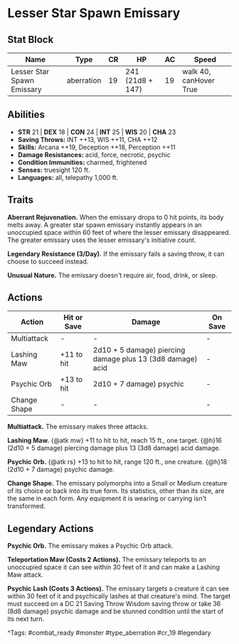 # Lesser Star Spawn Emissary

## Stat Block

| Name | Type | CR | HP | AC | Speed |
|------|------|----|----|----|-------|
| Lesser Star Spawn Emissary | aberration | 19 | 241 (21d8 + 147) | 19 | walk 40, canHover True |

## Abilities

- **STR** 21 | **DEX** 18 | **CON** 24 | **INT** 25 | **WIS** 20 | **CHA** 23
- **Saving Throws:** INT ++13, WIS ++11, CHA ++12  
- **Skills:** Arcana ++19, Deception ++18, Perception ++11  
- **Damage Resistances:** acid, force, necrotic, psychic  
- **Condition Immunities:** charmed, frightened  
- **Senses:** truesight 120 ft.  
- **Languages:** all, telepathy 1,000 ft.

## Traits

**Aberrant Rejuvenation.** When the emissary drops to 0 hit points, its body melts away. A greater star spawn emissary instantly appears in an unoccupied space within 60 feet of where the lesser emissary disappeared. The greater emissary uses the lesser emissary's initiative count.

**Legendary Resistance (3/Day).** If the emissary fails a saving throw, it can choose to succeed instead.

**Unusual Nature.** The emissary doesn't require air, food, drink, or sleep.


## Actions

| Action | Hit or Save | Damage | On Save |
|--------|--------------|--------|----------|
| Multiattack | - | - | - |
| Lashing Maw | +11 to hit | 2d10 + 5 damage) piercing damage plus 13 (3d8 damage) acid | - |
| Psychic Orb | +13 to hit | 2d10 + 7 damage) psychic | - |
| Change Shape | - | - | - |

**Multiattack.** The emissary makes three attacks.

**Lashing Maw.** {@atk mw} +11 to hit to hit, reach 15 ft., one target. {@h}16 (2d10 + 5 damage) piercing damage plus 13 (3d8 damage) acid damage.

**Psychic Orb.** {@atk rs} +13 to hit to hit, range 120 ft., one creature. {@h}18 (2d10 + 7 damage) psychic damage.

**Change Shape.** The emissary polymorphs into a Small or Medium creature of its choice or back into its true form. Its statistics, other than its size, are the same in each form. Any equipment it is wearing or carrying isn't transformed.

## Legendary Actions

**Psychic Orb.** The emissary makes a Psychic Orb attack.

**Teleportation Maw (Costs 2 Actions).** The emissary teleports to an unoccupied space it can see within 30 feet of it and can make a Lashing Maw attack.

**Psychic Lash (Costs 3 Actions).** The emissary targets a creature it can see within 30 feet of it and psychically lashes at that creature's mind. The target must succeed on a DC 21 Saving Throw Wisdom saving throw or take 36 (8d8 damage) psychic damage and be stunned condition until the start of its next turn.



^Tags: #combat_ready #monster #type_aberration #cr_19 #legendary
